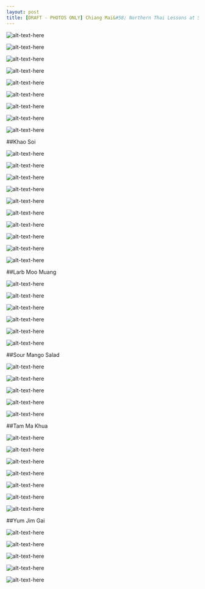 ```yaml
---
layout: post
title: [DRAFT - PHOTOS ONLY] Chiang Mai&#58; Northern Thai Lessons at Small House Thai Cooking School
---
```


![alt-text-here](http://kenjilopezalt.github.io/images/Chiang-Mai/20140707-small-house-thai-cooking-school-/20140707-small-house-thai-cooking-school-1.jpg "Small House Thai Cooking School")

![alt-text-here](http://kenjilopezalt.github.io/images/Chiang-Mai/20140707-small-house-thai-cooking-school-/20140707-small-house-thai-cooking-school-2.jpg "Small House Thai Cooking School")

![alt-text-here](http://kenjilopezalt.github.io/images/Chiang-Mai/20140707-small-house-thai-cooking-school-/20140707-small-house-thai-cooking-school-3.jpg "Small House Thai Cooking School")

![alt-text-here](http://kenjilopezalt.github.io/images/Chiang-Mai/20140707-small-house-thai-cooking-school-/20140707-small-house-thai-cooking-school-4.jpg "Small House Thai Cooking School")

![alt-text-here](http://kenjilopezalt.github.io/images/Chiang-Mai/20140707-small-house-thai-cooking-school-/20140707-small-house-thai-cooking-school-5.jpg "Small House Thai Cooking School")

![alt-text-here](http://kenjilopezalt.github.io/images/Chiang-Mai/20140707-small-house-thai-cooking-school-/20140707-small-house-thai-cooking-school-6.jpg "Small House Thai Cooking School")

![alt-text-here](http://kenjilopezalt.github.io/images/Chiang-Mai/20140707-small-house-thai-cooking-school-/20140707-small-house-thai-cooking-school-7.jpg "Small House Thai Cooking School")

![alt-text-here](http://kenjilopezalt.github.io/images/Chiang-Mai/20140707-small-house-thai-cooking-school-/20140707-small-house-thai-cooking-school-8.jpg "Small House Thai Cooking School")

![alt-text-here](http://kenjilopezalt.github.io/images/Chiang-Mai/20140707-small-house-thai-cooking-school-/20140707-small-house-thai-cooking-school-9.jpg "Small House Thai Cooking School")

##Khao Soi

![alt-text-here](http://kenjilopezalt.github.io/images/Chiang-Mai/20140707-small-house-thai-cooking-school-/20140707-small-house-thai-cooking-school-khao-soi-/20140707-small-house-thai-cooking-school-khao-soi-1.jpg "Khao Soi")

![alt-text-here](http://kenjilopezalt.github.io/images/Chiang-Mai/20140707-small-house-thai-cooking-school-/20140707-small-house-thai-cooking-school-khao-soi-/20140707-small-house-thai-cooking-school-khao-soi-2.jpg "Khao Soi")

![alt-text-here](http://kenjilopezalt.github.io/images/Chiang-Mai/20140707-small-house-thai-cooking-school-/20140707-small-house-thai-cooking-school-khao-soi-/20140707-small-house-thai-cooking-school-khao-soi-3.jpg "Khao Soi")

![alt-text-here](http://kenjilopezalt.github.io/images/Chiang-Mai/20140707-small-house-thai-cooking-school-/20140707-small-house-thai-cooking-school-khao-soi-/20140707-small-house-thai-cooking-school-khao-soi-4.jpg "Khao Soi")

![alt-text-here](http://kenjilopezalt.github.io/images/Chiang-Mai/20140707-small-house-thai-cooking-school-/20140707-small-house-thai-cooking-school-khao-soi-/20140707-small-house-thai-cooking-school-khao-soi-5.jpg "Khao Soi")

![alt-text-here](http://kenjilopezalt.github.io/images/Chiang-Mai/20140707-small-house-thai-cooking-school-/20140707-small-house-thai-cooking-school-khao-soi-/20140707-small-house-thai-cooking-school-khao-soi-6.jpg "Khao Soi")

![alt-text-here](http://kenjilopezalt.github.io/images/Chiang-Mai/20140707-small-house-thai-cooking-school-/20140707-small-house-thai-cooking-school-khao-soi-/20140707-small-house-thai-cooking-school-khao-soi-7.jpg "Khao Soi")

![alt-text-here](http://kenjilopezalt.github.io/images/Chiang-Mai/20140707-small-house-thai-cooking-school-/20140707-small-house-thai-cooking-school-khao-soi-/20140707-small-house-thai-cooking-school-khao-soi-8.jpg "Khao Soi")

![alt-text-here](http://kenjilopezalt.github.io/images/Chiang-Mai/20140707-small-house-thai-cooking-school-/20140707-small-house-thai-cooking-school-khao-soi-/20140707-small-house-thai-cooking-school-khao-soi-9.jpg "Khao Soi")

![alt-text-here](http://kenjilopezalt.github.io/images/Chiang-Mai/20140707-small-house-thai-cooking-school-/20140707-small-house-thai-cooking-school-khao-soi-/20140707-small-house-thai-cooking-school-khao-soi-10.jpg "Khao Soi")

##Larb Moo Muang

![alt-text-here](http://kenjilopezalt.github.io/images/Chiang-Mai/20140707-small-house-thai-cooking-school-/20140707-small-house-thai-cooking-school-larb-moo-muang-/20140707-small-house-thai-cooking-school-larb-moo-muang-1.jpg "Larb Moo Muang")

![alt-text-here](http://kenjilopezalt.github.io/images/Chiang-Mai/20140707-small-house-thai-cooking-school-/20140707-small-house-thai-cooking-school-larb-moo-muang-/20140707-small-house-thai-cooking-school-larb-moo-muang-2.jpg "Larb Moo Muang")

![alt-text-here](http://kenjilopezalt.github.io/images/Chiang-Mai/20140707-small-house-thai-cooking-school-/20140707-small-house-thai-cooking-school-larb-moo-muang-/20140707-small-house-thai-cooking-school-larb-moo-muang-3.jpg "Larb Moo Muang")

![alt-text-here](http://kenjilopezalt.github.io/images/Chiang-Mai/20140707-small-house-thai-cooking-school-/20140707-small-house-thai-cooking-school-larb-moo-muang-/20140707-small-house-thai-cooking-school-larb-moo-muang-4.jpg "Larb Moo Muang")

![alt-text-here](http://kenjilopezalt.github.io/images/Chiang-Mai/20140707-small-house-thai-cooking-school-/20140707-small-house-thai-cooking-school-larb-moo-muang-/20140707-small-house-thai-cooking-school-larb-moo-muang-5.jpg "Khao Soi")

![alt-text-here](http://kenjilopezalt.github.io/images/Chiang-Mai/20140707-small-house-thai-cooking-school-/20140707-small-house-thai-cooking-school-larb-moo-muang-/20140707-small-house-thai-cooking-school-larb-moo-muang-6.jpg "Larb Moo Muang")

##Sour Mango Salad

![alt-text-here](http://kenjilopezalt.github.io/images/Chiang-Mai/20140707-small-house-thai-cooking-school-/20140707-small-house-thai-cooking-school-mango-salad-/20140707-small-house-thai-cooking-school-mango-salad-1.jpg "Sour Mango Salad")

![alt-text-here](http://kenjilopezalt.github.io/images/Chiang-Mai/20140707-small-house-thai-cooking-school-/20140707-small-house-thai-cooking-school-mango-salad-/20140707-small-house-thai-cooking-school-mango-salad-2.jpg "Sour Mango Salad")

![alt-text-here](http://kenjilopezalt.github.io/images/Chiang-Mai/20140707-small-house-thai-cooking-school-/20140707-small-house-thai-cooking-school-mango-salad-/20140707-small-house-thai-cooking-school-mango-salad-3.jpg "Sour Mango Salad")

![alt-text-here](http://kenjilopezalt.github.io/images/Chiang-Mai/20140707-small-house-thai-cooking-school-/20140707-small-house-thai-cooking-school-mango-salad-/20140707-small-house-thai-cooking-school-mango-salad-4.jpg "Sour Mango Salad")

![alt-text-here](http://kenjilopezalt.github.io/images/Chiang-Mai/20140707-small-house-thai-cooking-school-/20140707-small-house-thai-cooking-school-mango-salad-/20140707-small-house-thai-cooking-school-mango-salad-5.jpg "Sour Mango Salad")

##Tam Ma Khua

![alt-text-here](http://kenjilopezalt.github.io/images/Chiang-Mai/20140707-small-house-thai-cooking-school-/20140707-small-house-thai-cooking-school-tam-ma-khua-/20140707-small-house-thai-cooking-school-tam-ma-khua-1.jpg "Tam Ma Khua")

![alt-text-here](http://kenjilopezalt.github.io/images/Chiang-Mai/20140707-small-house-thai-cooking-school-/20140707-small-house-thai-cooking-school-tam-ma-khua-/20140707-small-house-thai-cooking-school-tam-ma-khua-2.jpg "Tam Ma Khua")

![alt-text-here](http://kenjilopezalt.github.io/images/Chiang-Mai/20140707-small-house-thai-cooking-school-/20140707-small-house-thai-cooking-school-tam-ma-khua-/20140707-small-house-thai-cooking-school-tam-ma-khua-3.jpg "Tam Ma Khua")

![alt-text-here](http://kenjilopezalt.github.io/images/Chiang-Mai/20140707-small-house-thai-cooking-school-/20140707-small-house-thai-cooking-school-tam-ma-khua-/20140707-small-house-thai-cooking-school-tam-ma-khua-4.jpg "Tam Ma Khua")

![alt-text-here](http://kenjilopezalt.github.io/images/Chiang-Mai/20140707-small-house-thai-cooking-school-/20140707-small-house-thai-cooking-school-tam-ma-khua-/20140707-small-house-thai-cooking-school-tam-ma-khua-5.jpg "Tam Ma Khua")

![alt-text-here](http://kenjilopezalt.github.io/images/Chiang-Mai/20140707-small-house-thai-cooking-school-/20140707-small-house-thai-cooking-school-tam-ma-khua-/20140707-small-house-thai-cooking-school-tam-ma-khua-6.jpg "Tam Ma Khua")

![alt-text-here](http://kenjilopezalt.github.io/images/Chiang-Mai/20140707-small-house-thai-cooking-school-/20140707-small-house-thai-cooking-school-tam-ma-khua-/20140707-small-house-thai-cooking-school-tam-ma-khua-7.jpg "Tam Ma Khua")

##Yum Jim Gai

![alt-text-here](http://kenjilopezalt.github.io/images/Chiang-Mai/20140707-small-house-thai-cooking-school-/20140707-small-house-thai-cooking-school-yum-jin-gai-/20140707-small-house-thai-cooking-school-yum-jin-gai-1.jpg "Yum Jim Gai")

![alt-text-here](http://kenjilopezalt.github.io/images/Chiang-Mai/20140707-small-house-thai-cooking-school-/20140707-small-house-thai-cooking-school-yum-jin-gai-/20140707-small-house-thai-cooking-school-yum-jin-gai-2.jpg "Yum Jim Gai")

![alt-text-here](http://kenjilopezalt.github.io/images/Chiang-Mai/20140707-small-house-thai-cooking-school-/20140707-small-house-thai-cooking-school-yum-jin-gai-/20140707-small-house-thai-cooking-school-yum-jin-gai-3.jpg "Yum Jim Gai")

![alt-text-here](http://kenjilopezalt.github.io/images/Chiang-Mai/20140707-small-house-thai-cooking-school-/20140707-small-house-thai-cooking-school-yum-jin-gai-/20140707-small-house-thai-cooking-school-yum-jin-gai-4.jpg "Yum Jim Gai")

![alt-text-here](http://kenjilopezalt.github.io/images/Chiang-Mai/20140707-small-house-thai-cooking-school-/20140707-small-house-thai-cooking-school-yum-jin-gai-/20140707-small-house-thai-cooking-school-yum-jin-gai-5.jpg "Yum Jim Gai")